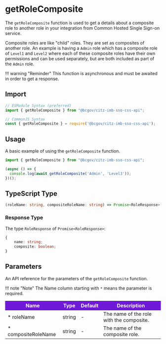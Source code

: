 # getRoleComposite

The `getRoleComposite` function is used to get a details about a composite role to another role in your integration from Common Hosted Single Sign-on service. 

Composite roles are like "child" roles. They are set as composites of another role. An example is having a `Admin` role which has a composite role of `Level1` and `Level2` where each of these composite roles have their own permissions and can be used separately, but are both included as part of the `Admin` role.

!!! warning "Reminder"
    This function is asynchronous and must be awaited in order to get a response.

## Import

```JavaScript
// ESModule Syntax (preferred)
import { getRoleComposite } from "@bcgov/citz-imb-sso-css-api";

// CommonJS Syntax
const { getRoleComposite } = require('@bcgov/citz-imb-sso-css-api');
```

## Usage

A basic example of using the `getRoleComposite` function.

```JavaScript
import { getRoleComposite } from "@bcgov/citz-imb-sso-css-api";

(async () => {
  console.log(await getRoleComposite('Admin', 'Level3'));
})();
```

## TypeScript Type

```TypeScript
(roleName: string, compositeRoleName: string) => Promise<RoleResponse>
```

### Response Type

The type `RoleResponse` of `Promise<RoleResponse>`:

```TypeScript
{
    name: string;
    composite: boolean;
}
```

## Parameters

An API reference for the parameters of the `getRoleComposite` function.

!!! note "Note"
    The Name column starting with `*` means the parameter is required.

<table>
  <!-- Table columns -->
  <thead>
    <tr>
      <th style="background: #6f19d9; color: white;">Name</th>
      <th style="background: #6f19d9; color: white;">Type</th>
      <th style="background: #6f19d9; color: white;">Default</th>
      <th style="background: #6f19d9; color: white;">Description</th>
    </tr>
  </thead>

  <!-- Table rows -->
  <tbody>
    <tr>
      <td>* roleName</td>
      <td>string</td>
      <td>-</td>
      <td>The name of the role with the composite.</td>
    </tr>
    <tr>
      <td>* compositeRoleName</td>
      <td>string</td>
      <td>-</td>
      <td>The name of the composite role.</td>
    </tr>
  </tbody>
</table>
